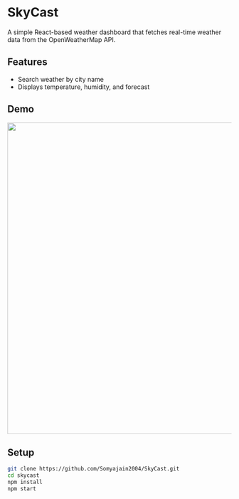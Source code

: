 # SkyCast

A simple React-based weather dashboard that fetches real-time weather data from the OpenWeatherMap API.

## Features
- Search weather by city name
- Displays temperature, humidity, and forecast

## Demo
<img src ="https://github.com/user-attachments/assets/7335042d-f80d-4a41-ade0-a58830e48213" width="700"/>

## Setup

```bash
git clone https://github.com/Somyajain2004/SkyCast.git
cd skycast
npm install
npm start
